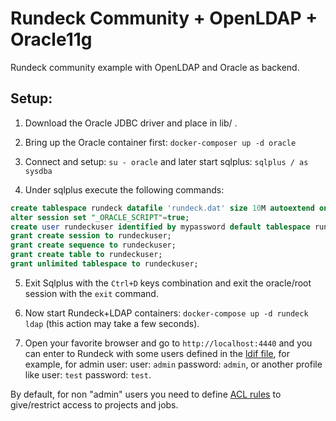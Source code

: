 # Rundeck Community + OpenLDAP + Oracle11g

Rundeck community example with OpenLDAP and Oracle as backend.

## Setup:

1) Download the Oracle JDBC driver and place in lib/ .

2) Bring up the Oracle container first: `docker-composer up -d oracle`

3) Connect and setup: `su - oracle` and later start sqlplus: `sqlplus / as sysdba`

4) Under sqlplus execute the following commands:

```sql
create tablespace rundeck datafile 'rundeck.dat' size 10M autoextend on;
alter session set "_ORACLE_SCRIPT"=true;
create user rundeckuser identified by mypassword default tablespace rundeck;
grant create session to rundeckuser;
grant create sequence to rundeckuser;
grant create table to rundeckuser;
grant unlimited tablespace to rundeckuser;
```

5) Exit Sqlplus with the `Ctrl+D` keys combination and exit the oracle/root session with the `exit` command.

6) Now start Rundeck+LDAP containers: `docker-compose up -d rundeck ldap` (this action may take a few seconds).

7) Open your favorite browser and go to `http://localhost:4440` and you can enter to Rundeck with some users defined in the [ldif file](https://github.com/rundeck/docker-zoo/blob/master/ldap/ldif/50-bootstrap.ldif), for example, for admin user: user: `admin` password: `admin`, or another profile like user: `test` password: `test`.

By default, for non "admin" users you need to define [ACL rules](https://docs.rundeck.com/docs/manual/document-format-reference/aclpolicy-v10.html#aclpolicy) to give/restrict access to projects and jobs.

